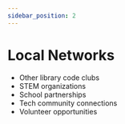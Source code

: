 ```yaml
---
sidebar_position: 2
---
```


# Local Networks

- Other library code clubs
- STEM organizations
- School partnerships
- Tech community connections
- Volunteer opportunities
